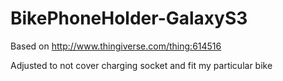 # BikePhoneHolder-GalaxyS3
Based on http://www.thingiverse.com/thing:614516

Adjusted to not cover charging socket and fit my particular bike
